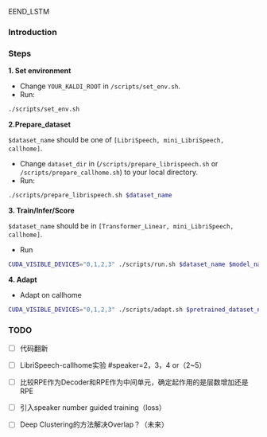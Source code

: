  EEND_LSTM



### Introduction



### Steps

**1. Set environment**

- Change `YOUR_KALDI_ROOT` in `/scripts/set_env.sh`. 
- Run:

```bash
./scripts/set_env.sh
```

 

**2.Prepare_dataset**

`$dataset_name` should be one of `[LibriSpeech, mini_LibriSpeech, callhome]`.

-   Change `dataset_dir` in (`/scripts/prepare_librispeech.sh` or `/scripts/prepare_callhome.sh`) to your local directory.
- Run:

```bash
./scripts/prepare_librispeech.sh $dataset_name
```



**3. Train/Infer/Score**

`$dataset_name` should be in `[Transformer_Linear, mini_LibriSpeech, callhome]`.

- Run

```bash
CUDA_VISIBLE_DEVICES="0,1,2,3" ./scripts/run.sh $dataset_name $model_name
```



**4. Adapt**

- Adapt on callhome

```bash
CUDA_VISIBLE_DEVICES="0,1,2,3" ./scripts/adapt.sh $pretrained_dataset_name $model_name
```



### TODO

- [ ] 代码翻新
- [ ] LibriSpeech-callhome实验 #speaker=2，3，4 or（2~5）
- [ ] 比较RPE作为Decoder和RPE作为中间单元，确定起作用的是层数增加还是RPE
- [ ] 引入speaker number guided training（loss）
- [ ] Deep Clustering的方法解决Overlap？（未来）



